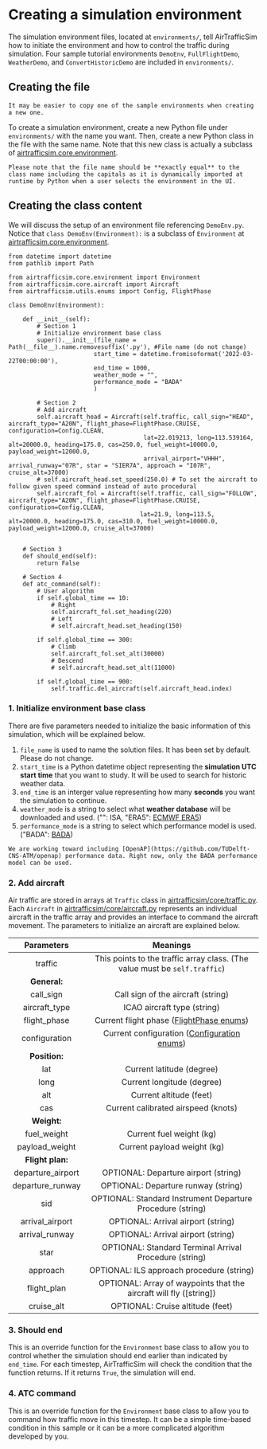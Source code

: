 # Creating a simulation environment

The simulation environment files, located at `environments/`, tell AirTrafficSim how to initiate the environment and how to control the traffic during simulation. Four sample tutorial environments `DemoEnv`, `FullFlightDemo`, `WeatherDemo`, and `ConvertHistoricDemo` are included in `environments/`.

## Creating the file


```{tip}
It may be easier to copy one of the sample environments when creating a new one.
```

To create a simulation environment, create a new Python file under `environments/` with the name you want. Then, create a new Python class in the file with the same name. Note that this new class is actually a subclass of [airtrafficsim.core.environment](../api/core/airtrafficsim.core.environment).

```{important}
Please note that the file name should be **exactly equal** to the class name including the capitals as it is dynamically imported at runtime by Python when a user selects the environment in the UI.
```

## Creating the class content

We will discuss the setup of an environment file referencing `DemoEnv.py`. Notice that `class DemoEnv(Environment):` is a subclass of `Environment` at [airtrafficsim.core.environment](../api/core/airtrafficsim.core.environment).

```{code-block} python
from datetime import datetime
from pathlib import Path

from airtrafficsim.core.environment import Environment
from airtrafficsim.core.aircraft import Aircraft
from airtrafficsim.utils.enums import Config, FlightPhase

class DemoEnv(Environment):

    def __init__(self):
        # Section 1
        # Initialize environment base class
        super().__init__(file_name = Path(__file__).name.removesuffix('.py'), #File name (do not change)
                        start_time = datetime.fromisoformat('2022-03-22T00:00:00'),
                        end_time = 1000,
                        weather_mode = "",
                        performance_mode = "BADA" 
                        )

        # Section 2
        # Add aircraft
        self.aircraft_head = Aircraft(self.traffic, call_sign="HEAD", aircraft_type="A20N", flight_phase=FlightPhase.CRUISE, configuration=Config.CLEAN,
                                      lat=22.019213, long=113.539164, alt=20000.0, heading=175.0, cas=250.0, fuel_weight=10000.0, payload_weight=12000.0,
                                      arrival_airport="VHHH", arrival_runway="07R", star = "SIER7A", approach = "I07R", cruise_alt=37000)
        # self.aircraft_head.set_speed(250.0) # To set the aircraft to follow given speed command instead of auto procedural
        self.aircraft_fol = Aircraft(self.traffic, call_sign="FOLLOW", aircraft_type="A20N", flight_phase=FlightPhase.CRUISE, configuration=Config.CLEAN,
                                     lat=21.9, long=113.5, alt=20000.0, heading=175.0, cas=310.0, fuel_weight=10000.0, payload_weight=12000.0, cruise_alt=37000)


    # Section 3
    def should_end(self):
        return False

    # Section 4
    def atc_command(self):
        # User algorithm
        if self.global_time == 10:  
            # Right
            self.aircraft_fol.set_heading(220)
            # Left
            # self.aircraft_head.set_heading(150)

        if self.global_time == 300:
            # Climb
            self.aircraft_fol.set_alt(30000)
            # Descend
            # self.aircraft_head.set_alt(11000)

        if self.global_time == 900:
            self.traffic.del_aircraft(self.aircraft_head.index)
```

### 1. Initialize environment base class

There are five parameters needed to initialize the basic information of this simulation, which will be explained below.

1. `file_name` is used to name the solution files. It has been set by default. Please do not change.
2. `start_time` is a Python datetime object representing the **simulation UTC start time** that you want to study. It will be used to search for historic weather data. 
3. `end_time` is an interger value representing how many **seconds** you want the simulation to continue.
4. `weather_mode` is a string to select what **weather database** will be downloaded and used. ("": ISA, "ERA5": [ECMWF ERA5](https://cds.climate.copernicus.eu/cdsapp#!/dataset/reanalysis-era5-pressure-levels?tab=overview))
5. `performance_mode` is a string to select which performance model is used. ("BADA": [BADA](https://www.eurocontrol.int/model/bada))
   
```{note}
We are working toward including [OpenAP](https://github.com/TUDelft-CNS-ATM/openap) performance data. Right now, only the BADA performance model can be used.
```

### 2. Add aircraft

Air traffic are stored in arrays at `Traffic` class in [airtrafficsim/core/traffic.py](../api/core/airtrafficsim.core.traffic). Each `Aircraft` in [airtrafficsim/core/aircraft.py](../api/core/airtrafficsim.core.aircraft) represents an individual aircraft in the traffic array and provides an interface to command the aircraft movement. The parameters to initialize an aircraft are explained below.

| Parameters | Meanings |
| :--------: | :------: |
| traffic | This points to the traffic array class. (The value must be `self.traffic`) |
| **General:** |
| call_sign | Call sign of the aircraft (string) |
| aircraft_type | ICAO aircraft type (string) |
| flight_phase | Current flight phase ([FlightPhase enums](../api/utils/airtrafficsim.utils.enums)) |
| configuration | Current configuration ([Configuration enums](../api/utils/airtrafficsim.utils.enums)) |
| **Position:** |
| lat | Current latitude (degree) |
| long | Current longitude (degree) |
| alt | Current altitude (feet) |
| cas | Current calibrated airspeed (knots) |
| **Weight:** |
| fuel_weight | Current fuel weight (kg) |
| payload_weight | Current payload weight (kg) |
| **Flight plan:** |
| departure_airport | OPTIONAL: Departure airport (string) |
| departure_runway | OPTIONAL: Departure runway (string) |
| sid | OPTIONAL: Standard Instrument Departure Procedure (string) |
| arrival_airport | OPTIONAL: Arrival airport (string) |
| arrival_runway | OPTIONAL: Arrival airport (string) |
| star   | OPTIONAL: Standard Terminal Arrival Procedure (string) |
| approach | OPTIONAL: ILS approach procedure (string) |
| flight_plan | OPTIONAL: Array of waypoints that the aircraft will fly ([string]) |
| cruise_alt | OPTIONAL: Cruise altitude (feet) |

### 3. Should end

This is an override function for the `Environment` base class to allow you to control whether the simulation should end earlier than indicated by `end_time`. For each timestep, AirTrafficSim will check the condition that the function returns. If it returns `True`, the simulation will end.

### 4. ATC command

This is an override function for the `Environment` base class to allow you to command how traffic move in this timestep. It can be a simple time-based condition in this sample or it can be a more complicated algorithm developed by you.